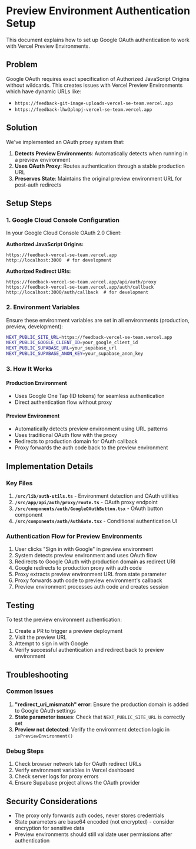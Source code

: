 # Preview Environment Authentication Setup

This document explains how to set up Google OAuth authentication to work with Vercel Preview Environments.

## Problem

Google OAuth requires exact specification of Authorized JavaScript Origins without wildcards. This creates issues with Vercel Preview Environments which have dynamic URLs like:
- `https://feedback-git-image-uploads-vercel-se-team.vercel.app`
- `https://feedback-lhw3plnpj-vercel-se-team.vercel.app`

## Solution

We've implemented an OAuth proxy system that:

1. **Detects Preview Environments**: Automatically detects when running in a preview environment
2. **Uses OAuth Proxy**: Routes authentication through a stable production URL
3. **Preserves State**: Maintains the original preview environment URL for post-auth redirects

## Setup Steps

### 1. Google Cloud Console Configuration

In your Google Cloud Console OAuth 2.0 Client:

**Authorized JavaScript Origins:**
```
https://feedback-vercel-se-team.vercel.app
http://localhost:3000  # for development
```

**Authorized Redirect URIs:**
```
https://feedback-vercel-se-team.vercel.app/api/auth/proxy
https://feedback-vercel-se-team.vercel.app/auth/callback
http://localhost:3000/auth/callback  # for development
```

### 2. Environment Variables

Ensure these environment variables are set in all environments (production, preview, development):

```bash
NEXT_PUBLIC_SITE_URL=https://feedback-vercel-se-team.vercel.app
NEXT_PUBLIC_GOOGLE_CLIENT_ID=your_google_client_id
NEXT_PUBLIC_SUPABASE_URL=your_supabase_url
NEXT_PUBLIC_SUPABASE_ANON_KEY=your_supabase_anon_key
```

### 3. How It Works

#### Production Environment
- Uses Google One Tap (ID tokens) for seamless authentication
- Direct authentication flow without proxy

#### Preview Environment
- Automatically detects preview environment using URL patterns
- Uses traditional OAuth flow with the proxy
- Redirects to production domain for OAuth callback
- Proxy forwards the auth code back to the preview environment

## Implementation Details

### Key Files

1. **`/src/lib/auth-utils.ts`** - Environment detection and OAuth utilities
2. **`/src/app/api/auth/proxy/route.ts`** - OAuth proxy endpoint
3. **`/src/components/auth/GoogleOAuthButton.tsx`** - OAuth button component
4. **`/src/components/auth/AuthGate.tsx`** - Conditional authentication UI

### Authentication Flow for Preview Environments

1. User clicks "Sign in with Google" in preview environment
2. System detects preview environment and uses OAuth flow
3. Redirects to Google OAuth with production domain as redirect URI
4. Google redirects to production proxy with auth code
5. Proxy extracts preview environment URL from state parameter
6. Proxy forwards auth code to preview environment's callback
7. Preview environment processes auth code and creates session

## Testing

To test the preview environment authentication:

1. Create a PR to trigger a preview deployment
2. Visit the preview URL
3. Attempt to sign in with Google
4. Verify successful authentication and redirect back to preview environment

## Troubleshooting

### Common Issues

1. **"redirect_uri_mismatch" error**: Ensure the production domain is added to Google OAuth settings
2. **State parameter issues**: Check that `NEXT_PUBLIC_SITE_URL` is correctly set
3. **Preview not detected**: Verify the environment detection logic in `isPreviewEnvironment()`

### Debug Steps

1. Check browser network tab for OAuth redirect URLs
2. Verify environment variables in Vercel dashboard
3. Check server logs for proxy errors
4. Ensure Supabase project allows the OAuth provider

## Security Considerations

- The proxy only forwards auth codes, never stores credentials
- State parameters are base64 encoded (not encrypted) - consider encryption for sensitive data
- Preview environments should still validate user permissions after authentication
